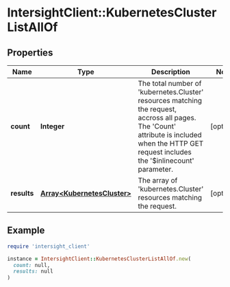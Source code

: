 # IntersightClient::KubernetesClusterListAllOf

## Properties

| Name | Type | Description | Notes |
| ---- | ---- | ----------- | ----- |
| **count** | **Integer** | The total number of &#39;kubernetes.Cluster&#39; resources matching the request, accross all pages. The &#39;Count&#39; attribute is included when the HTTP GET request includes the &#39;$inlinecount&#39; parameter. | [optional] |
| **results** | [**Array&lt;KubernetesCluster&gt;**](KubernetesCluster.md) | The array of &#39;kubernetes.Cluster&#39; resources matching the request. | [optional] |

## Example

```ruby
require 'intersight_client'

instance = IntersightClient::KubernetesClusterListAllOf.new(
  count: null,
  results: null
)
```

